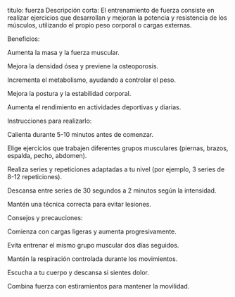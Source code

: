 titulo: fuerza
Descripción corta:
El entrenamiento de fuerza consiste en realizar ejercicios que desarrollan y mejoran la potencia y resistencia de los músculos, utilizando el propio peso corporal o cargas externas.

Beneficios:

Aumenta la masa y la fuerza muscular.

Mejora la densidad ósea y previene la osteoporosis.

Incrementa el metabolismo, ayudando a controlar el peso.

Mejora la postura y la estabilidad corporal.

Aumenta el rendimiento en actividades deportivas y diarias.


Instrucciones para realizarlo:

Calienta durante 5-10 minutos antes de comenzar.

Elige ejercicios que trabajen diferentes grupos musculares (piernas, brazos, espalda, pecho, abdomen).

Realiza series y repeticiones adaptadas a tu nivel (por ejemplo, 3 series de 8-12 repeticiones).

Descansa entre series de 30 segundos a 2 minutos según la intensidad.

Mantén una técnica correcta para evitar lesiones.

Consejos y precauciones:

Comienza con cargas ligeras y aumenta progresivamente.

Evita entrenar el mismo grupo muscular dos días seguidos.

Mantén la respiración controlada durante los movimientos.

Escucha a tu cuerpo y descansa si sientes dolor.

Combina fuerza con estiramientos para mantener la movilidad.